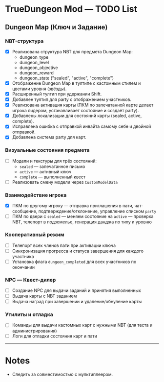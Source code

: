 # TrueDungeon Mod — TODO List

## Dungeon Map (Ключ и Задание)

### NBT-структура
- [x] Реализована структура NBT для предмета Dungeon Map:
  - dungeon_type
  - dungeon_level
  - dungeon_objective
  - dungeon_reward
  - dungeon_state ("sealed", "active", "complete")
- [x] Отображение Dungeon Map в тултипе с кастомным стилем и цветами уровня (звёзды).
- [x] Расширенный тултип при удержании Shift.
- [x] Добавлен тултип для party с отображением участников.
- [x] Реализована активация карты (ПКМ по запечатанной карте делает игрока лидером, устанавливает состояние и создаёт party).
- [x] Добавлены локализации для состояний карты (sealed, active, complete).
- [x] Исправлена ошибка с отправкой инвайта самому себе и двойной отправкой.
- [x] Добавлена система party для карт.

### Визуальные состояния предмета
- [ ] Модели и текстуры для трёх состояний:
  - `sealed` — запечатанное письмо
  - `active` — активный ключ
  - `complete` — выполненный квест
- [ ] Реализовать смену модели через `CustomModelData`

### Взаимодействие игрока
- [x] ПКМ по другому игроку — отправка приглашения в пати, чат-сообщение, подтверждение/отклонение, управление списком `party`
- [ ] ПКМ по двери с `sealed` — меняем состояние на `active` — проверка NBT, телепорт в подземелье, генерация данджа по типу и уровню

### Кооперативный режим
- [ ] Телепорт всех членов пати при активации ключа
- [ ] Синхронизация прогресса и статуса завершения для каждого участника
- [ ] Установка флага `dungeon_completed` для всех участников по окончании

### NPC — Квест-дилер
- [ ] Создание NPC для выдачи заданий и принятия выполненных
- [ ] Выдача карты с NBT заданием
- [ ] Выдача наград при завершении и удаление/обнуление карты

### Утилиты и отладка
- [ ] Команды для выдачи кастомных карт с нужными NBT (для теста и администрирования)
- [ ] Логи для отладки состояния карт и пати

---

# Notes

- Следить за совместимостью с мультиплеером.
